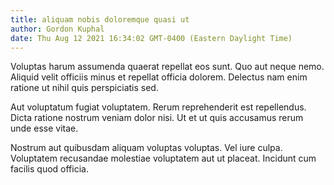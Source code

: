 ```yaml
---
title: aliquam nobis doloremque quasi ut
author: Gordon Kuphal
date: Thu Aug 12 2021 16:34:02 GMT-0400 (Eastern Daylight Time)
---
```

Voluptas harum assumenda quaerat repellat eos sunt. Quo aut neque nemo. Aliquid velit officiis minus et repellat officia dolorem. Delectus nam enim ratione ut nihil quis perspiciatis sed.

 Aut voluptatum fugiat voluptatem. Rerum reprehenderit est repellendus. Dicta ratione nostrum veniam dolor nisi. Ut et ut quis accusamus rerum unde esse vitae.

 Nostrum aut quibusdam aliquam voluptas voluptas. Vel iure culpa. Voluptatem recusandae molestiae voluptatem aut ut placeat. Incidunt cum facilis quod officia.